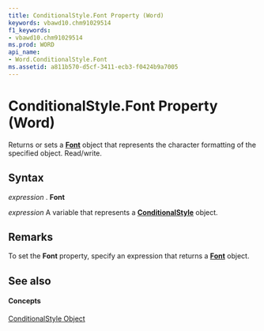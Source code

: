 ```yaml
---
title: ConditionalStyle.Font Property (Word)
keywords: vbawd10.chm91029514
f1_keywords:
- vbawd10.chm91029514
ms.prod: WORD
api_name:
- Word.ConditionalStyle.Font
ms.assetid: a811b570-d5cf-3411-ecb3-f0424b9a7005
---
```



# ConditionalStyle.Font Property (Word)

Returns or sets a  **[Font](font-object-word.md)** object that represents the character formatting of the specified object. Read/write.


## Syntax

 _expression_ . **Font**

 _expression_ A variable that represents a **[ConditionalStyle](conditionalstyle-object-word.md)** object.


## Remarks

To set the  **Font** property, specify an expression that returns a **[Font](font-object-word.md)** object.


## See also


#### Concepts


[ConditionalStyle Object](conditionalstyle-object-word.md)

